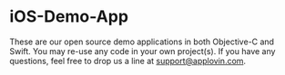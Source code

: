 iOS-Demo-App
============

These are our open source demo applications in both Objective-C and Swift. You may re-use any code in your own project(s). If you have any questions, feel free to drop us a line at support@applovin.com.